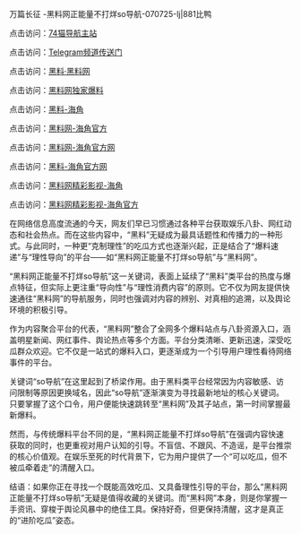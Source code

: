 万篇长征 -黑料网正能量不打烊so导航-070725-lj|881比鸭

点击访问：<a href="https://74mao.com/">74猫导航主站</a>

点击访问：<a href="https://74mao.com/">Telegram频道传送门</a>

点击访问：<a href="https://heiliaolvzlu3.pages.dev">黑料·黑料网</a>

点击访问：<a href="https://heiliaoyvnrda.pages.dev">黑料网独家爆料</a>


点击访问：<a href="https://haef.pages.dev/">黑料-海角</a>

点击访问：<a href="https://qfwfg.pages.dev//">黑料网-海角官方</a>

点击访问：<a href="https://tyer.pages.dev/">黑料网-海角官方网</a>

点击访问：<a href="https://ert-6he.pages.dev/">黑料-海角官方网</a>

点击访问：<a href="https://jha.pages.dev/">黑料网精彩影视-海角</a>

点击访问：<a href="https://sdbsd.pages.dev/">黑料网精彩影视-海角官方</a>

在网络信息高度流通的今天，网友们早已习惯通过各种平台获取娱乐八卦、网红动态和社会热点。而在这些内容中，“黑料”无疑成为最具话题性和传播力的一种形式。与此同时，一种更“克制理性”的吃瓜方式也逐渐兴起，正是结合了“爆料速递”与“理性导向”的平台——如“黑料网正能量不打烊so导航”与“黑料网”。

“黑料网正能量不打烊so导航”这一关键词，表面上延续了“黑料”类平台的热度与爆点特征，但实际上更注重“导向性”与“理性消费内容”的原则。它不仅为网友提供快速通往“黑料网”的导航服务，同时也强调对内容的辨别、对真相的追溯，以及舆论环境的积极引导。

作为内容聚合平台的代表，“黑料网”整合了全网多个爆料站点与八卦资源入口，涵盖明星新闻、网红事件、舆论热点等多个方面。平台分类清晰、更新迅速，深受吃瓜群众欢迎。它不仅是一站式的爆料入口，更逐渐成为一个引导用户理性看待网络事件的平台。

关键词“so导航”在这里起到了桥梁作用。由于黑料类平台经常因为内容敏感、访问限制等原因更换域名，因此“so导航”逐渐演变为寻找最新地址的核心关键词。只要掌握了这个口令，用户便能快速跳转至“黑料网”及其子站点，第一时间掌握最新爆料。

然而，与传统爆料平台不同的是，“黑料网正能量不打烊so导航”在强调内容快速获取的同时，也更重视对用户认知的引导。不盲信、不跟风、不造谣，是平台推崇的核心价值观。在娱乐至死的时代背景下，它为用户提供了一个“可以吃瓜，但不被瓜牵着走”的清醒入口。

结语：如果你正在寻找一个既能高效吃瓜、又具备理性引导的平台，那么“黑料网正能量不打烊so导航”无疑是值得收藏的关键词。而“黑料网”本身，则是你掌握一手资讯、穿梭于舆论风暴中的绝佳工具。保持好奇，但更保持清醒，这才是真正的“进阶吃瓜”姿态。
